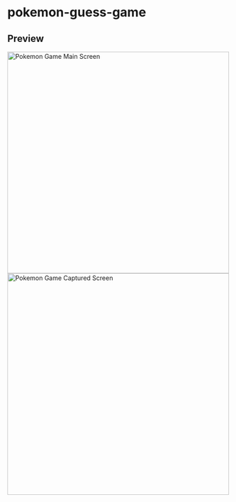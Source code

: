 # pokemon-guess-game

## Preview
<img src="https://user-images.githubusercontent.com/47645704/200406246-ad710813-7373-41b7-ae17-37cd8ef5d4a3.jpg" alt="Pokemon Game Main Screen" width="500"/>
<img src="https://user-images.githubusercontent.com/47645704/200406253-8917c65e-cda0-4073-b577-7cb5fb3295b1.jpg" alt="Pokemon Game Captured Screen" width="500"/>
